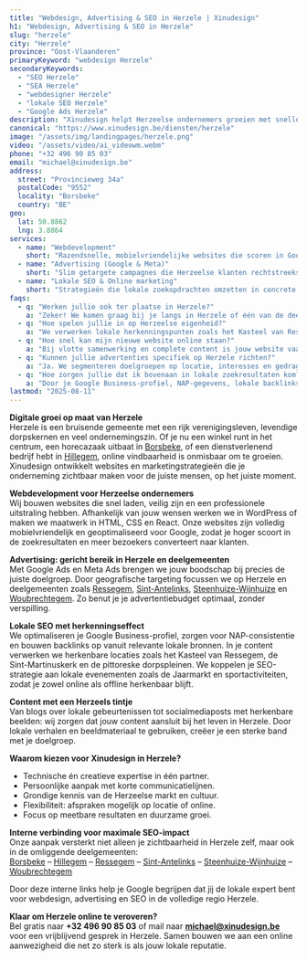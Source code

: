 ```yaml
---
title: "Webdesign, Advertising & SEO in Herzele | Xinudesign"
h1: "Webdesign, Advertising & SEO in Herzele"
slug: "herzele"
city: "Herzele"
province: "Oost-Vlaanderen"
primaryKeyword: "webdesign Herzele"
secondaryKeywords:
  - "SEO Herzele"
  - "SEA Herzele"
  - "webdesigner Herzele"
  - "lokale SEO Herzele"
  - "Google Ads Herzele"
description: "Xinudesign helpt Herzeelse ondernemers groeien met snelle websites, slimme advertenties en lokale SEO die écht opvalt."
canonical: "https://www.xinudesign.be/diensten/herzele"
image: "/assets/img/landingpages/herzele.png"
video: "/assets/video/ai_videowm.webm"
phone: "+32 496 90 85 03"
email: "michael@xinudesign.be"
address:
  street: "Provincieweg 34a"
  postalCode: "9552"
  locality: "Borsbeke"
  country: "BE"
geo:
  lat: 50.8862
  lng: 3.8864
services:
  - name: "Webdevelopment"
    short: "Razendsnelle, mobielvriendelijke websites die scoren in Google én klanten overtuigen."
  - name: "Advertising (Google & Meta)"
    short: "Slim getargete campagnes die Herzeelse klanten rechtstreeks naar jouw aanbod brengen."
  - name: "Lokale SEO & Online marketing"
    short: "Strategieën die lokale zoekopdrachten omzetten in concrete aanvragen en verkopen."
faqs:
  - q: "Werken jullie ook ter plaatse in Herzele?"
    a: "Zeker! We komen graag bij je langs in Herzele of één van de deelgemeenten zoals [Borsbeke](https://www.xinudesign.be/diensten/borsbeke), [Hillegem](https://www.xinudesign.be/diensten/hillegem) of [Ressegem](https://www.xinudesign.be/diensten/ressegem) voor een persoonlijke strategie-sessie."
  - q: "Hoe spelen jullie in op Herzeelse eigenheid?"
    a: "We verwerken lokale herkenningspunten zoals het Kasteel van Ressegem, de Sint-Martinuskerk en evenementen zoals de Jaarmarkt in je content en advertenties. Dat verhoogt de herkenbaarheid en binding."
  - q: "Hoe snel kan mijn nieuwe website online staan?"
    a: "Bij vlotte samenwerking en complete content is jouw website vaak binnen 2 tot 3 weken live."
  - q: "Kunnen jullie advertenties specifiek op Herzele richten?"
    a: "Ja. We segmenteren doelgroepen op locatie, interesses en gedrag om precies de Herzeelse consument te bereiken die je zoekt."
  - q: "Hoe zorgen jullie dat ik bovenaan in lokale zoekresultaten kom?"
    a: "Door je Google Business-profiel, NAP-gegevens, lokale backlinks en trefwoorden zoals 'Herzeelse webdesigner' te optimaliseren. We koppelen dat aan relevante lokale evenementen voor maximale impact."
lastmod: "2025-08-11"
---
```


**Digitale groei op maat van Herzele**  
Herzele is een bruisende gemeente met een rijk verenigingsleven, levendige dorpskernen en veel ondernemingszin. Of je nu een winkel runt in het centrum, een horecazaak uitbaat in [Borsbeke](https://www.xinudesign.be/diensten/borsbeke), of een dienstverlenend bedrijf hebt in [Hillegem](https://www.xinudesign.be/diensten/hillegem), online vindbaarheid is onmisbaar om te groeien. Xinudesign ontwikkelt websites en marketingstrategieën die je onderneming zichtbaar maken voor de juiste mensen, op het juiste moment.

**Webdevelopment voor Herzeelse ondernemers**  
Wij bouwen websites die snel laden, veilig zijn en een professionele uitstraling hebben. Afhankelijk van jouw wensen werken we in WordPress of maken we maatwerk in HTML, CSS en React. Onze websites zijn volledig mobielvriendelijk en geoptimaliseerd voor Google, zodat je hoger scoort in de zoekresultaten en meer bezoekers converteert naar klanten.

**Advertising: gericht bereik in Herzele en deelgemeenten**  
Met Google Ads en Meta Ads brengen we jouw boodschap bij precies de juiste doelgroep. Door geografische targeting focussen we op Herzele en deelgemeenten zoals [Ressegem](https://www.xinudesign.be/diensten/ressegem), [Sint-Antelinks](https://www.xinudesign.be/diensten/sint-antelinks), [Steenhuize-Wijnhuize](https://www.xinudesign.be/diensten/steenhuize-wijnhuize) en [Woubrechtegem](https://www.xinudesign.be/diensten/woubrechtegem). Zo benut je je advertentiebudget optimaal, zonder verspilling.

**Lokale SEO met herkenningseffect**  
We optimaliseren je Google Business-profiel, zorgen voor NAP-consistentie en bouwen backlinks op vanuit relevante lokale bronnen. In je content verwerken we herkenbare locaties zoals het Kasteel van Ressegem, de Sint-Martinuskerk en de pittoreske dorpspleinen. We koppelen je SEO-strategie aan lokale evenementen zoals de Jaarmarkt en sportactiviteiten, zodat je zowel online als offline herkenbaar blijft.

**Content met een Herzeels tintje**  
Van blogs over lokale gebeurtenissen tot socialmediaposts met herkenbare beelden: wij zorgen dat jouw content aansluit bij het leven in Herzele. Door lokale verhalen en beeldmateriaal te gebruiken, creëer je een sterke band met je doelgroep.

**Waarom kiezen voor Xinudesign in Herzele?**

- Technische én creatieve expertise in één partner.
- Persoonlijke aanpak met korte communicatielijnen.
- Grondige kennis van de Herzeelse markt en cultuur.
- Flexibiliteit: afspraken mogelijk op locatie of online.
- Focus op meetbare resultaten en duurzame groei.

**Interne verbinding voor maximale SEO-impact**  
Onze aanpak versterkt niet alleen je zichtbaarheid in Herzele zelf, maar ook in de omliggende deelgemeenten:  
[Borsbeke](https://www.xinudesign.be/diensten/borsbeke) – [Hillegem](https://www.xinudesign.be/diensten/hillegem) – [Ressegem](https://www.xinudesign.be/diensten/ressegem) – [Sint-Antelinks](https://www.xinudesign.be/diensten/sint-antelinks) – [Steenhuize-Wijnhuize](https://www.xinudesign.be/diensten/steenhuize-wijnhuize) – [Woubrechtegem](https://www.xinudesign.be/diensten/woubrechtegem)

Door deze interne links help je Google begrijpen dat jij de lokale expert bent voor webdesign, advertising en SEO in de volledige regio Herzele.

**Klaar om Herzele online te veroveren?**  
Bel gratis naar **+32 496 90 85 03** of mail naar **[michael@xinudesign.be](mailto:michael@xinudesign.be)** voor een vrijblijvend gesprek in Herzele. Samen bouwen we aan een online aanwezigheid die net zo sterk is als jouw lokale reputatie.
